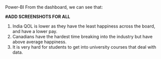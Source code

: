 Power-BI
From the dashboard, we can see that:

**#ADD SCREENSHOTS FOR ALL**

1. India QOL is lower as they have the least happiness across the board, and have a lower pay.
2. Canadians have the hardest time breaking into the industry but have above average happiness.
3. It is very hard for students to get into university courses that deal with data.
